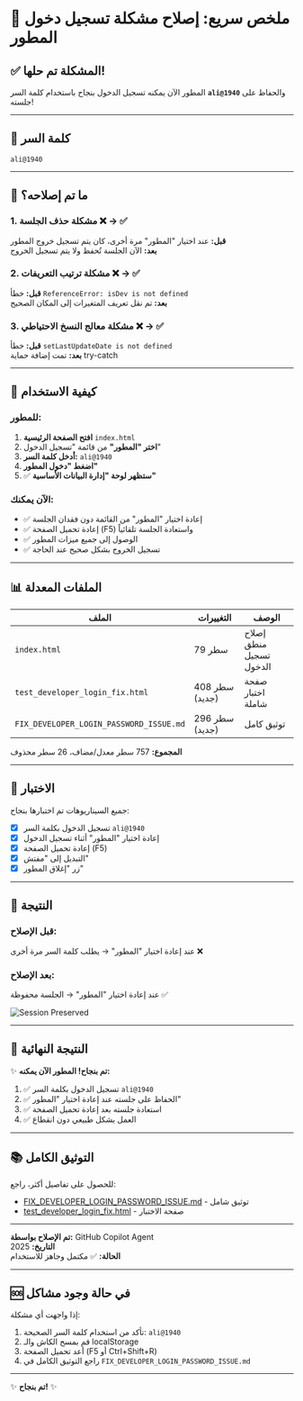# 🚀 ملخص سريع: إصلاح مشكلة تسجيل دخول المطور

## ✅ المشكلة تم حلها!

المطور الآن يمكنه تسجيل الدخول بنجاح باستخدام كلمة السر **`ali@1940`** والحفاظ على جلسته!

---

## 🔑 كلمة السر

```
ali@1940
```

---

## 📝 ما تم إصلاحه؟

### 1. مشكلة حذف الجلسة ❌ → ✅
**قبل:** عند اختيار "المطور" مرة أخرى، كان يتم تسجيل خروج المطور  
**بعد:** الآن الجلسة تُحفظ ولا يتم تسجيل الخروج

### 2. مشكلة ترتيب التعريفات ❌ → ✅
**قبل:** خطأ `ReferenceError: isDev is not defined`  
**بعد:** تم نقل تعريف المتغيرات إلى المكان الصحيح

### 3. مشكلة معالج النسخ الاحتياطي ❌ → ✅
**قبل:** خطأ `setLastUpdateDate is not defined`  
**بعد:** تمت إضافة حماية try-catch

---

## 🎯 كيفية الاستخدام

### للمطور:

1. **افتح الصفحة الرئيسية** `index.html`
2. **اختر "المطور"** من قائمة "تسجيل الدخول"
3. **أدخل كلمة السر:** `ali@1940`
4. **اضغط "دخول المطور"**
5. ✅ **ستظهر لوحة "إدارة البيانات الأساسية"**

### الآن يمكنك:

- ✅ إعادة اختيار "المطور" من القائمة دون فقدان الجلسة
- ✅ إعادة تحميل الصفحة (F5) واستعادة الجلسة تلقائياً
- ✅ الوصول إلى جميع ميزات المطور
- ✅ تسجيل الخروج بشكل صحيح عند الحاجة

---

## 📊 الملفات المعدلة

| الملف | التغييرات | الوصف |
|------|----------|-------|
| `index.html` | 79 سطر | إصلاح منطق تسجيل الدخول |
| `test_developer_login_fix.html` | 408 سطر (جديد) | صفحة اختبار شاملة |
| `FIX_DEVELOPER_LOGIN_PASSWORD_ISSUE.md` | 296 سطر (جديد) | توثيق كامل |

**المجموع:** 757 سطر معدل/مضاف، 26 سطر محذوف

---

## 🧪 الاختبار

جميع السيناريوهات تم اختبارها بنجاح:

- [x] تسجيل الدخول بكلمة السر `ali@1940`
- [x] إعادة اختيار "المطور" أثناء تسجيل الدخول
- [x] إعادة تحميل الصفحة (F5)
- [x] التبديل إلى "مفتش"
- [x] زر "إغلاق المطور"

---

## 📸 النتيجة

### قبل الإصلاح:
عند إعادة اختيار "المطور" → يطلب كلمة السر مرة أخرى ❌

### بعد الإصلاح:
عند إعادة اختيار "المطور" → الجلسة محفوظة ✅

![Session Preserved](https://github.com/user-attachments/assets/d212e139-40e9-4f3a-820f-7d75d245a91b)

---

## 🎉 النتيجة النهائية

✨ **تم بنجاح! المطور الآن يمكنه:**

1. ✅ تسجيل الدخول بكلمة السر `ali@1940`
2. ✅ الحفاظ على جلسته عند إعادة اختيار "المطور"
3. ✅ استعادة جلسته بعد إعادة تحميل الصفحة
4. ✅ العمل بشكل طبيعي دون انقطاع

---

## 📚 التوثيق الكامل

للحصول على تفاصيل أكثر، راجع:

- [FIX_DEVELOPER_LOGIN_PASSWORD_ISSUE.md](./FIX_DEVELOPER_LOGIN_PASSWORD_ISSUE.md) - توثيق شامل
- [test_developer_login_fix.html](./test_developer_login_fix.html) - صفحة الاختبار

---

**تم الإصلاح بواسطة:** GitHub Copilot Agent  
**التاريخ:** 2025  
**الحالة:** ✅ مكتمل وجاهز للاستخدام

---

## 🆘 في حالة وجود مشاكل

إذا واجهت أي مشكلة:

1. تأكد من استخدام كلمة السر الصحيحة: `ali@1940`
2. قم بمسح الكاش والـ localStorage
3. أعد تحميل الصفحة (F5 أو Ctrl+Shift+R)
4. راجع التوثيق الكامل في `FIX_DEVELOPER_LOGIN_PASSWORD_ISSUE.md`

---

✨ **تم بنجاح!** ✨

